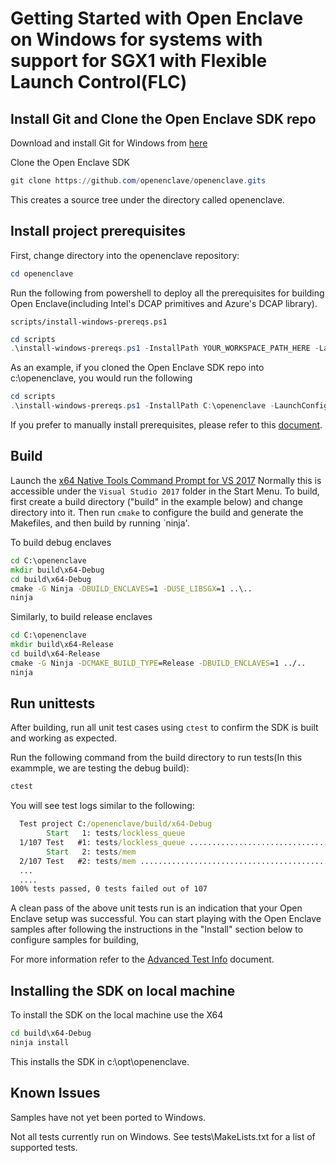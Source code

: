 # Getting Started with Open Enclave on Windows for systems with support for SGX1 with Flexible Launch Control(FLC)

## Install Git and Clone the Open Enclave SDK repo

Download and install Git for Windows from [here](https://git-scm.com/download/win)

Clone the Open Enclave SDK

```powershell
git clone https://github.com/openenclave/openenclave.gits
```

This creates a source tree under the directory called openenclave.

## Install project prerequisites

First, change directory into the openenclave repository:

```powershell
cd openenclave
```

Run the following from powershell to deploy all the prerequisites for building Open Enclave(including Intel's DCAP primitives and Azure's DCAP library).

```scripts/install-windows-prereqs.ps1```

```powershell
cd scripts
.\install-windows-prereqs.ps1 -InstallPath YOUR_WORKSPACE_PATH_HERE -LaunchConfiguration SGX1FLC -DCAPClientType Azure
```

As an example, if you cloned the Open Enclave SDK repo into c:\openenclave, you would run the following

```powershell
cd scripts
.\install-windows-prereqs.ps1 -InstallPath C:\openenclave -LaunchConfiguration SGX1FLC -DCAPClientType Azure
```

If you prefer to manually install prerequisites, please refer to this [document](WindowsManualInstallPrereqs.md).

## Build

Launch the [x64 Native Tools Command Prompt for VS 2017](
https://docs.microsoft.com/en-us/dotnet/framework/tools/developer-command-prompt-for-vs)
Normally this is accessible under the `Visual Studio 2017` folder in the Start Menu.
To build, first create a build directory ("build" in the example below) and change directory into it.
Then run `cmake` to configure the build and generate the Makefiles, and then build by running `ninja'.

To build debug enclaves
```cmd
cd C:\openenclave
mkdir build\x64-Debug
cd build\x64-Debug
cmake -G Ninja -DBUILD_ENCLAVES=1 -DUSE_LIBSGX=1 ..\..
ninja
```

Similarly, to build release enclaves
```cmd
cd C:\openenclave
mkdir build\x64-Release
cd build\x64-Release
cmake -G Ninja -DCMAKE_BUILD_TYPE=Release -DBUILD_ENCLAVES=1 ../..
ninja
```

## Run unittests

After building, run all unit test cases using `ctest` to confirm the SDK is built and working as expected.

Run the following command from the build directory to run tests(In this exammple, we are testing the debug build):

```cmd
ctest
```

You will see test logs similar to the following:

```cmd
  Test project C:/openenclave/build/x64-Debug
        Start   1: tests/lockless_queue
  1/107 Test   #1: tests/lockless_queue ..................................   Passed    3.49 sec
        Start   2: tests/mem
  2/107 Test   #2: tests/mem .............................................   Passed    0.01 sec
  ...
  ....
100% tests passed, 0 tests failed out of 107
```

A clean pass of the above unit tests run is an indication that your Open Enclave setup was successful. You can start playing with the Open Enclave samples after following the instructions in the "Install" section below to configure samples for building,

For more information refer to the [Advanced Test Info](AdvancedTestInfo.md) document.

## Installing the SDK on local machine

To install the SDK on the local machine use the X64 
```cmd
cd build\x64-Debug
ninja install
```
This installs the SDK in c:\opt\openenclave.

## Known Issues

Samples have not yet been ported to Windows.

Not all tests currently run on Windows. See tests\MakeLists.txt for a list of supported tests.
